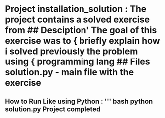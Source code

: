 # Project installation_solution : The project contains a solved exercise from ## Desciption'                                                       The goal of this exercise was to { briefly explain how i solved previously the problem using { programming lang                                   ## Files                                                                                                                                      solution.py - main file with the exercise 
## How to Run                                                                                                                                  Like using Python :                                                                                                                           ''' bash                                                                                                                                          python solution.py                                                                                                                         Project completed
